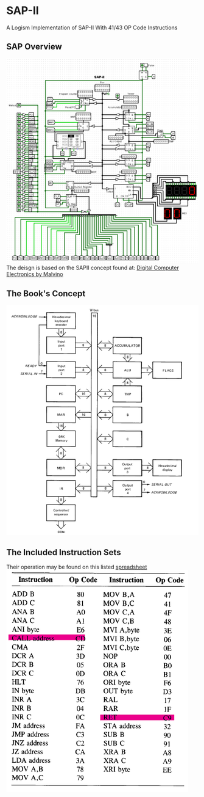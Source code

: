 # SAP-II
A Logism Implementation of SAP-II With 41/43 OP Code Instructions

## SAP Overview
![SAP-II preview](imgs/sap2.png)  
The deisgn is based on the SAPII concept found at: [Digital Computer Electronics by Malvino](https://www.amazon.com/Digital-computer-electronics-Albert-Malvino/dp/0070398615)
## The Book's Concept
![SAP-II preview](imgs/sap2theory.png)
## The Included Instruction Sets
Their operation may be found on this listed [spreadsheet](https://docs.google.com/spreadsheets/d/1cdu6gaBE6KouO7dhLjl7q_ZU_eX6BQgEp3AK9j4j_8M/edit?usp=sharing)  
![SAP-II preview](imgs/opcodes.png)
